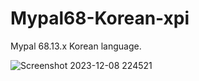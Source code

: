 # Mypal68-Korean-xpi
Mypal 68.13.x Korean language.

![Screenshot 2023-12-08 224521](https://github.com/TK50P/Mypal68-Korean-xpi/assets/127497974/00471f0d-d7c7-430b-af93-4af37d295e5f)
